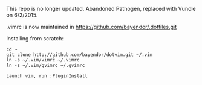 This repo is no longer updated.  Abandoned Pathogen, replaced with Vundle on 6/2/2015.

.vimrc is now maintained in https://github.com/bayendor/.dotfiles.git

Installing from scratch:
```
cd ~
git clone http://github.com/bayendor/dotvim.git ~/.vim
ln -s ~/.vim/vimrc ~/.vimrc
ln -s ~/.vim/gvimrc ~/.gvimrc

Launch vim, run :PluginInstall

